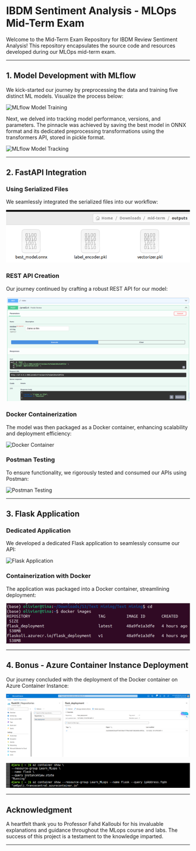 # IBDM Sentiment Analysis - MLOps Mid-Term Exam

Welcome to the Mid-Term Exam Repository for IBDM Review Sentiment Analysis! This repository encapsulates the source code and resources developed during our MLOps mid-term exam.

---

## 1. Model Development with MLflow

We kick-started our journey by preprocessing the data and training five distinct ML models. Visualize the process below:

![MLflow Model Training](images/tp_mlf1.png)

Next, we delved into tracking model performance, versions, and parameters. The pinnacle was achieved by saving the best model in ONNX format and its dedicated preprocessing transformations using the transformers API, stored in pickle format.

![MLflow Model Tracking](images/tp_mlf2.png)

---

## 2. FastAPI Integration

### Using Serialized Files
We seamlessly integrated the serialized files into our workflow:

![ONNX Serialized Files](images/tp_onnx.png)

### REST API Creation
Our journey continued by crafting a robust REST API for our model:

![FastAPI](images/tp_api.png)

### Docker Containerization
The model was then packaged as a Docker container, enhancing scalability and deployment efficiency:

![Docker Container](images/tp_api_containeur.png)

### Postman Testing
To ensure functionality, we rigorously tested and consumed our APIs using Postman:

![Postman Testing](images/tp_posstman.png)

---

## 3. Flask Application

### Dedicated Application
We developed a dedicated Flask application to seamlessly consume our API:

![Flask Application](images/tp_flask.png)

### Containerization with Docker
The application was packaged into a Docker container, streamlining deployment:

![Flask Docker Container](images/tp_fldoc.png)

---

## 4. Bonus - Azure Container Instance Deployment

Our journey concluded with the deployment of the Docker container on Azure Container Instance:

![Azure Container Registry](images/tp_acr.png)

![Azure Container Instance](images/tp_aci.png)

---

## Acknowledgment

A heartfelt thank you to Professor Fahd Kalloubi for his invaluable explanations and guidance throughout the MLops course and labs. The success of this project is a testament to the knowledge imparted.

---
